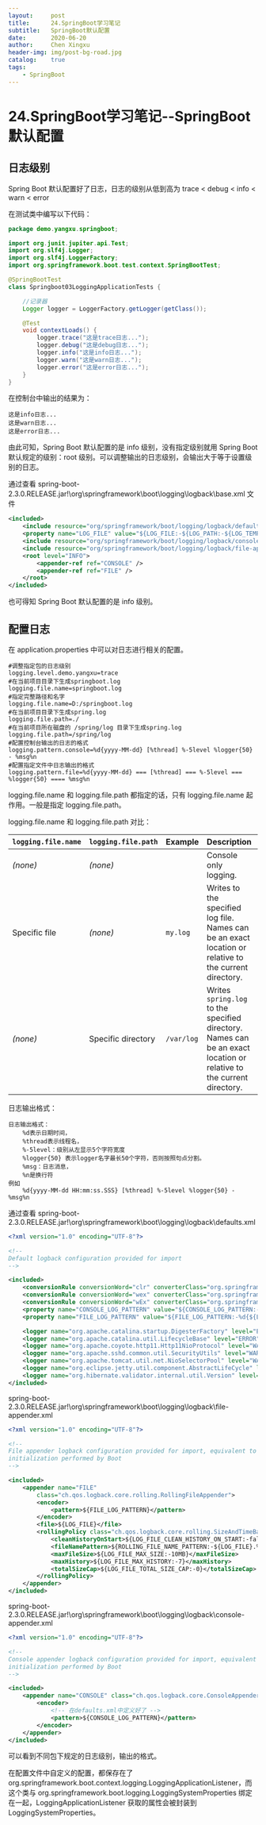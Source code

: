 ```yaml
---
layout:     post
title:      24.SpringBoot学习笔记
subtitle:   SpringBoot默认配置
date:       2020-06-20
author:     Chen Xingxu
header-img: img/post-bg-road.jpg
catalog:    true
tags:
    - SpringBoot
---
```

# 24.SpringBoot学习笔记--SpringBoot默认配置

## 日志级别

Spring Boot 默认配置好了日志，日志的级别从低到高为  trace < debug < info < warn < error

在测试类中编写以下代码：

```java
package demo.yangxu.springboot;

import org.junit.jupiter.api.Test;
import org.slf4j.Logger;
import org.slf4j.LoggerFactory;
import org.springframework.boot.test.context.SpringBootTest;

@SpringBootTest
class Springboot03LoggingApplicationTests {

    //记录器
    Logger logger = LoggerFactory.getLogger(getClass());

    @Test
    void contextLoads() {
        logger.trace("这是trace日志...");
        logger.debug("这是debug日志...");
        logger.info("这是info日志...");
        logger.warn("这是warn日志...");
        logger.error("这是error日志...");
    }
}
```

在控制台中输出的结果为：

```
这是info日志...
这是warn日志...
这是error日志...
```

由此可知，Spring Boot 默认配置的是 info 级别，没有指定级别就用 Spring Boot 默认规定的级别：root 级别。可以调整输出的日志级别，会输出大于等于设置级别的日志。

通过查看 spring-boot-2.3.0.RELEASE.jar!\org\springframework\boot\logging\logback\base.xml 文件

```xml
<included>
	<include resource="org/springframework/boot/logging/logback/defaults.xml" />
	<property name="LOG_FILE" value="${LOG_FILE:-${LOG_PATH:-${LOG_TEMP:-${java.io.tmpdir:-/tmp}}}/spring.log}"/>
	<include resource="org/springframework/boot/logging/logback/console-appender.xml" />
	<include resource="org/springframework/boot/logging/logback/file-appender.xml" />
	<root level="INFO">
		<appender-ref ref="CONSOLE" />
		<appender-ref ref="FILE" />
	</root>
</included>
```

也可得知 Spring Boot 默认配置的是 info 级别。

## 配置日志

在 application.properties 中可以对日志进行相关的配置。

```properties
#调整指定包的日志级别
logging.level.demo.yangxu=trace
#在当前项目目录下生成springboot.log
logging.file.name=springboot.log
#指定完整路径和名字
logging.file.name=D:/springboot.log
#在当前项目目录下生成spring.log
logging.file.path=./
#在当前项目所在磁盘的 /spring/log 目录下生成spring.log
logging.file.path=/spring/log
#配置控制台输出的日志的格式
logging.pattern.console=%d{yyyy-MM-dd} [%thread] %-5level %logger{50} - %msg%n
#配置指定文件中日志输出的格式
logging.pattern.file=%d{yyyy-MM-dd} === [%thread] === %-5level === %logger{50} ==== %msg%n
```

logging.file.name 和 logging.file.path 都指定的话，只有 logging.file.name 起作用。一般是指定 logging.file.path。

logging.file.name 和 logging.file.path 对比：

| `logging.file.name` | `logging.file.path` | Example    | Description                                                  |
| :------------------ | :------------------ | :--------- | :----------------------------------------------------------- |
| *(none)*            | *(none)*            |            | Console only logging.                                        |
| Specific file       | *(none)*            | `my.log`   | Writes to the specified log file. Names can be an exact location or relative to the current directory. |
| *(none)*            | Specific directory  | `/var/log` | Writes `spring.log` to the specified directory. Names can be an exact location or relative to the current directory. |

日志输出格式：

```
日志输出格式：
    %d表示日期时间，
    %thread表示线程名，
    %-5level：级别从左显示5个字符宽度
    %logger{50} 表示logger名字最长50个字符，否则按照句点分割。 
    %msg：日志消息，
    %n是换行符
例如
    %d{yyyy-MM-dd HH:mm:ss.SSS} [%thread] %-5level %logger{50} - %msg%n
```

通过查看 spring-boot-2.3.0.RELEASE.jar!\org\springframework\boot\logging\logback\defaults.xml

```xml
<?xml version="1.0" encoding="UTF-8"?>

<!--
Default logback configuration provided for import
-->

<included>
	<conversionRule conversionWord="clr" converterClass="org.springframework.boot.logging.logback.ColorConverter" />
	<conversionRule conversionWord="wex" converterClass="org.springframework.boot.logging.logback.WhitespaceThrowableProxyConverter" />
	<conversionRule conversionWord="wEx" converterClass="org.springframework.boot.logging.logback.ExtendedWhitespaceThrowableProxyConverter" />
	<property name="CONSOLE_LOG_PATTERN" value="${CONSOLE_LOG_PATTERN:-%clr(%d{${LOG_DATEFORMAT_PATTERN:-yyyy-MM-dd HH:mm:ss.SSS}}){faint} %clr(${LOG_LEVEL_PATTERN:-%5p}) %clr(${PID:- }){magenta} %clr(---){faint} %clr([%15.15t]){faint} %clr(%-40.40logger{39}){cyan} %clr(:){faint} %m%n${LOG_EXCEPTION_CONVERSION_WORD:-%wEx}}"/>
	<property name="FILE_LOG_PATTERN" value="${FILE_LOG_PATTERN:-%d{${LOG_DATEFORMAT_PATTERN:-yyyy-MM-dd HH:mm:ss.SSS}} ${LOG_LEVEL_PATTERN:-%5p} ${PID:- } --- [%t] %-40.40logger{39} : %m%n${LOG_EXCEPTION_CONVERSION_WORD:-%wEx}}"/>

	<logger name="org.apache.catalina.startup.DigesterFactory" level="ERROR"/>
	<logger name="org.apache.catalina.util.LifecycleBase" level="ERROR"/>
	<logger name="org.apache.coyote.http11.Http11NioProtocol" level="WARN"/>
	<logger name="org.apache.sshd.common.util.SecurityUtils" level="WARN"/>
	<logger name="org.apache.tomcat.util.net.NioSelectorPool" level="WARN"/>
	<logger name="org.eclipse.jetty.util.component.AbstractLifeCycle" level="ERROR"/>
	<logger name="org.hibernate.validator.internal.util.Version" level="WARN"/>
</included>
```

spring-boot-2.3.0.RELEASE.jar!\org\springframework\boot\logging\logback\file-appender.xml

```xml
<?xml version="1.0" encoding="UTF-8"?>

<!--
File appender logback configuration provided for import, equivalent to the programmatic
initialization performed by Boot
-->

<included>
	<appender name="FILE"
		class="ch.qos.logback.core.rolling.RollingFileAppender">
		<encoder>
			<pattern>${FILE_LOG_PATTERN}</pattern>
		</encoder>
		<file>${LOG_FILE}</file>
		<rollingPolicy class="ch.qos.logback.core.rolling.SizeAndTimeBasedRollingPolicy">
			<cleanHistoryOnStart>${LOG_FILE_CLEAN_HISTORY_ON_START:-false}</cleanHistoryOnStart>
			<fileNamePattern>${ROLLING_FILE_NAME_PATTERN:-${LOG_FILE}.%d{yyyy-MM-dd}.%i.gz}</fileNamePattern>
			<maxFileSize>${LOG_FILE_MAX_SIZE:-10MB}</maxFileSize>
			<maxHistory>${LOG_FILE_MAX_HISTORY:-7}</maxHistory>
			<totalSizeCap>${LOG_FILE_TOTAL_SIZE_CAP:-0}</totalSizeCap>
		</rollingPolicy>
	</appender>
</included>
```

spring-boot-2.3.0.RELEASE.jar!\org\springframework\boot\logging\logback\console-appender.xml

```xml
<?xml version="1.0" encoding="UTF-8"?>

<!--
Console appender logback configuration provided for import, equivalent to the programmatic
initialization performed by Boot
-->

<included>
	<appender name="CONSOLE" class="ch.qos.logback.core.ConsoleAppender">
		<encoder>
            <!-- 在defaults.xml中定义好了 -->
			<pattern>${CONSOLE_LOG_PATTERN}</pattern>
		</encoder>
	</appender>
</included>
```

可以看到不同包下规定的日志级别，输出的格式。

在配置文件中自定义的配置，都保存在了 org.springframework.boot.context.logging.LoggingApplicationListener，而这个类与 org.springframework.boot.logging.LoggingSystemProperties 绑定在一起，LoggingApplicationListener 获取的属性会被封装到 LoggingSystemProperties。


